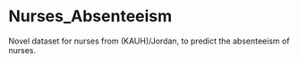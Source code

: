# Nurses_Absenteeism
Novel dataset for nurses from (KAUH)/Jordan, to predict the absenteeism of nurses.
